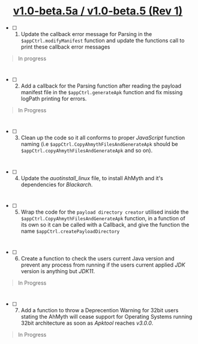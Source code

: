 # <div align="center"><ins>v1.0-beta.5a / v1.0-beta.5 (Rev 1)</div></ins>
- [ ] 01. Update the callback error message for Parsing in the `$appCtrl.modifyManifest` function and update the functions call to print these callback error messages
> In progress
#
- [ ] 02. Add a callback for the Parsing function after reading the payload manifest file in the `$appCtrl.generateApk` function and fix missing logPath printing for errors.
> In Progress
#
- [ ] 03. Clean up the code so it all conforms to proper *JavaScript* function naming (i.e `$appCtrl.CopyAhmythFilesAndGenerateApk` should be `$appCtrl.copyAhmythFilesAndGenerateApk` and so on).
#
- [ ] 04. Update the *auotinstall_linux* file, to install AhMyth and it's dependencies for *Blackarch*.
#
- [ ] 05. Wrap the code for the `payload directory creator` utilised inside the `$appCtrl.CopyAhmythFilesAndGenerateApk` function, in a function of its own so it can be called with a Callback, and give the function the name `$appCtrl.createPayloadDirectory`
#
- [ ] 06. Create a function to check the users current Java version and prevent any process from running if the users current applied *JDK* version is anything but *JDK11*.
> In Progress
#
- [ ] 07. Add a function to throw a Deprecention Warning for 32bit users stating the AhMyth will cease support for Operating Systems running 32bit architecture as soon as *Apktool* reaches *v3.0.0*.
> In Progress
